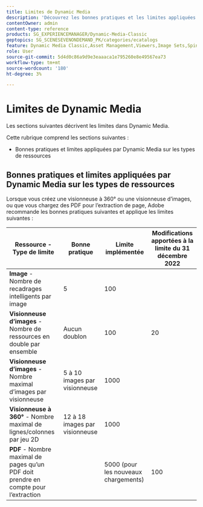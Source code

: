 ```yaml
---
title: Limites de Dynamic Media
description: 'Découvrez les bonnes pratiques et les limites appliquées lorsque vous créez une visionneuse d’images ou à 360° ou chargez un PDF. Découvrez également les combinaisons de navigateur web et de système d’exploitation non prises en charge pour les visionneuses Dynamic Media. '
contentOwner: admin
content-type: reference
products: SG_EXPERIENCEMANAGER/Dynamic-Media-Classic
geptopics: SG_SCENESEVENONDEMAND_PK/categories/ecatalogs
feature: Dynamic Media Classic,Asset Management,Viewers,Image Sets,Spin Sets,eCatalog
role: User
source-git-commit: 5d4d0c86a9d9e3eaaaca1e795260e8e49567ea73
workflow-type: tm+mt
source-wordcount: '180'
ht-degree: 3%

---
```


# Limites de Dynamic Media

Les sections suivantes décrivent les limites dans Dynamic Media.

Cette rubrique comprend les sections suivantes :

* Bonnes pratiques et limites appliquées par Dynamic Media sur les types de ressources

<!-- * Unsupported web browser and operating system combinations for Dynamic Media Viewers -->

## Bonnes pratiques et limites appliquées par Dynamic Media sur les types de ressources

Lorsque vous créez une visionneuse à 360° ou une visionneuse d’images, ou que vous chargez des PDF pour l’extraction de page, Adobe recommande les bonnes pratiques suivantes et applique les limites suivantes :

| Ressource - Type de limite | Bonne pratique | Limite implémentée | Modifications apportées à la limite du 31 décembre 2022 |
| --- | --- | --- | --- |
| **Image** - Nombre de recadrages intelligents par image | 5 | 100 |  |
| **Visionneuse d’images** - Nombre de ressources en double par ensemble | Aucun doublon | 100 | 20 |
| **Visionneuse d’images** - Nombre maximal d’images par visionneuse | 5 à 10 images par visionneuse | 1000 |
| **Visionneuse à 360°** - Nombre maximal de lignes/colonnes par jeu 2D | 12 à 18 images par visionneuse | 1000 |
| **PDF** - Nombre maximal de pages qu’un PDF doit prendre en compte pour l’extraction |  | 5000 (pour les nouveaux chargements) | 100 |

<!-- See also [Dynamic Media limitations](/help/assets/limitations.md). -->

<!-- ## Unsupported web browser and operating system combinations for Dynamic Media Viewers

Dynamic Media Viewers do not support following combinations of web browser and operating system.

* Internet Explorer 11 + Windows 7
* Internet Explorer 11 + Windows 8.1
* Internet Explorer 11 + Windows Phone 8.1
* Internet Explorer 11 + Windows Phone 8.1 Update
* Safari 6 + iOS 6.0.1
* Safari 7 + iOS 7.1
* Safari 7 + macOS X 10.9 Mavericks
* Safari 8 + iOS 8.4
* Safari 8 + macOS X 10.10 Yosemite -->